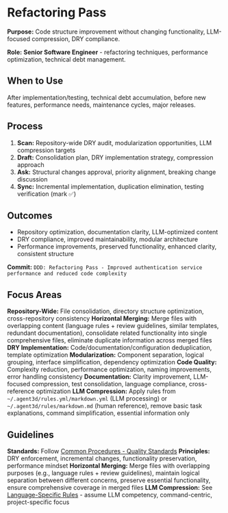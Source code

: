 # Refactoring Pass

**Purpose:** Code structure improvement without changing functionality, LLM-focused compression, DRY compliance.

**Role:** **Senior Software Engineer** - refactoring techniques, performance optimization, technical debt management.

## When to Use

After implementation/testing, technical debt accumulation, before new features, performance needs, maintenance cycles, major releases.

## Process

1. **Scan:** Repository-wide DRY audit, modularization opportunities, LLM compression targets
2. **Draft:** Consolidation plan, DRY implementation strategy, compression approach
3. **Ask:** Structural changes approval, priority alignment, breaking change discussion
4. **Sync:** Incremental implementation, duplication elimination, testing verification (mark ✅)

## Outcomes

- Repository optimization, documentation clarity, LLM-optimized content
- DRY compliance, improved maintainability, modular architecture
- Performance improvements, preserved functionality, enhanced clarity, consistent structure

**Commit:** `DDD: Refactoring Pass - Improved authentication service performance and reduced code complexity`

## Focus Areas

**Repository-Wide:** File consolidation, directory structure optimization, cross-repository consistency
**Horizontal Merging:** Merge files with overlapping content (language rules + review guidelines, similar templates, redundant documentation), consolidate related functionality into single comprehensive files, eliminate duplicate information across merged files
**DRY Implementation:** Code/documentation/configuration deduplication, template optimization
**Modularization:** Component separation, logical grouping, interface simplification, dependency optimization
**Code Quality:** Complexity reduction, performance optimization, naming improvements, error handling consistency
**Documentation:** Clarity improvement, LLM-focused compression, test consolidation, language compliance, cross-reference optimization
**LLM Compression:** Apply rules from `~/.agent3d/rules.yml/markdown.yml` (LLM processing) or `~/.agent3d/rules/markdown.md` (human reference), remove basic task explanations, command simplification, essential information only

## Guidelines

**Standards:** Follow [Common Procedures - Quality Standards](../docs/COMMON-PROCEDURES.md#quality-standards)
**Principles:** DRY enforcement, incremental changes, functionality preservation, performance mindset
**Horizontal Merging:** Merge files with overlapping purposes (e.g., language rules + review guidelines), maintain logical separation between different concerns, preserve essential functionality, ensure comprehensive coverage in merged files
**LLM Compression:** See [Language-Specific Rules](../../AGENT-GUIDELINES.md#language-specific-rules) - assume LLM competency, command-centric, project-specific focus
